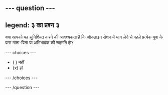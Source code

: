 --- question ---
---
legend: ३ का प्रश्न ३
---

क्या आपको यह सुनिश्चित करने की आवश्यकता है कि ऑनलाइन सेशन में भाग लेने से पहले प्रत्येक युवा के पास माता-पिता या अभिभावक की सहमति हो?

--- choices ---

- ( ) नहीं
- (x) हां

--- /choices ---

--- /question ---
